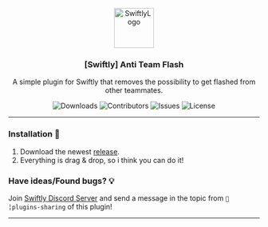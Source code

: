 <p align="center">
  <a href="https://github.com/swiftly-solution/swiftly_antiteamflash">
    <img src="https://cdn.swiftlycs2.net/swiftly-logo.png" alt="SwiftlyLogo" width="80" height="80">
  </a>

  <h3 align="center">[Swiftly] Anti Team Flash</h3>

  <p align="center">
    A simple plugin for Swiftly that removes the possibility to get flashed from other teammates.
    <br/>
  </p>
</p>


<p align="center">
  <img src="https://img.shields.io/github/downloads/swiftly-solution/swiftly_antiteamflash/total" alt="Downloads"> 
  <img src="https://img.shields.io/github/contributors/swiftly-solution/swiftly_antiteamflash?color=dark-green" alt="Contributors">
  <img src="https://img.shields.io/github/issues/swiftly-solution/swiftly_antiteamflash" alt="Issues">
  <img src="https://img.shields.io/github/license/swiftly-solution/swiftly_antiteamflash" alt="License">
</p>

---

### Installation 👀

1. Download the newest [release](https://github.com/swiftly-solution/swiftly_antiflash/releases).
2. Everything is drag & drop, so i think you can do it!



### Have ideas/Found bugs? 💡
Join [Swiftly Discord Server](https://swiftlycs2.net/discord) and send a message in the topic from `📕╎plugins-sharing` of this plugin!

---